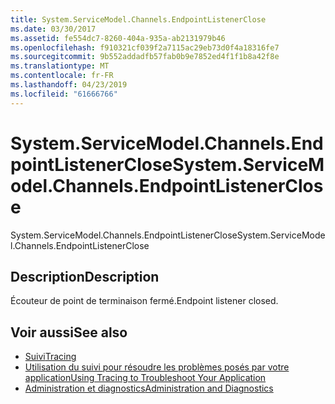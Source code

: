 ```yaml
---
title: System.ServiceModel.Channels.EndpointListenerClose
ms.date: 03/30/2017
ms.assetid: fe554dc7-8260-404a-935a-ab2131979b46
ms.openlocfilehash: f910321cf039f2a7115ac29eb73d0f4a18316fe7
ms.sourcegitcommit: 9b552addadfb57fab0b9e7852ed4f1f1b8a42f8e
ms.translationtype: MT
ms.contentlocale: fr-FR
ms.lasthandoff: 04/23/2019
ms.locfileid: "61666766"
---
```

# <a name="systemservicemodelchannelsendpointlistenerclose"></a><span data-ttu-id="f3934-102">System.ServiceModel.Channels.EndpointListenerClose</span><span class="sxs-lookup"><span data-stu-id="f3934-102">System.ServiceModel.Channels.EndpointListenerClose</span></span>
<span data-ttu-id="f3934-103">System.ServiceModel.Channels.EndpointListenerClose</span><span class="sxs-lookup"><span data-stu-id="f3934-103">System.ServiceModel.Channels.EndpointListenerClose</span></span>  
  
## <a name="description"></a><span data-ttu-id="f3934-104">Description</span><span class="sxs-lookup"><span data-stu-id="f3934-104">Description</span></span>  
 <span data-ttu-id="f3934-105">Écouteur de point de terminaison fermé.</span><span class="sxs-lookup"><span data-stu-id="f3934-105">Endpoint listener closed.</span></span>  
  
## <a name="see-also"></a><span data-ttu-id="f3934-106">Voir aussi</span><span class="sxs-lookup"><span data-stu-id="f3934-106">See also</span></span>

- [<span data-ttu-id="f3934-107">Suivi</span><span class="sxs-lookup"><span data-stu-id="f3934-107">Tracing</span></span>](../../../../../docs/framework/wcf/diagnostics/tracing/index.md)
- [<span data-ttu-id="f3934-108">Utilisation du suivi pour résoudre les problèmes posés par votre application</span><span class="sxs-lookup"><span data-stu-id="f3934-108">Using Tracing to Troubleshoot Your Application</span></span>](../../../../../docs/framework/wcf/diagnostics/tracing/using-tracing-to-troubleshoot-your-application.md)
- [<span data-ttu-id="f3934-109">Administration et diagnostics</span><span class="sxs-lookup"><span data-stu-id="f3934-109">Administration and Diagnostics</span></span>](../../../../../docs/framework/wcf/diagnostics/index.md)
